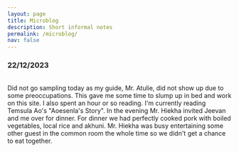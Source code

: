 ```yaml
---
layout: page
title: Microblog
description: Short informal notes  
permalink: /microblog/
nav: false
---
```


### 22/12/2023
<br>
Did not go sampling today as my guide, Mr. Atulie, did not show up due to some preoccupations. This gave me some time to slump up in bed and work on this site. I also spent an hour or so reading. I'm currently reading Temsula Ao's "Aoesenla's Story". In the evening Mr. Hiekha invited Jeevan and me over for dinner. For dinner we had perfectly cooked pork with boiled vegetables, local rice and akhuni. Mr. Hiekha was busy entertaining some other guest in the common room the whole time so we didn't get a chance to eat together. 
<br>

